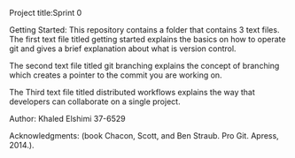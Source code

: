 Project title:Sprint 0

Getting Started: This repository contains a folder that contains 3 text files. The first text file titled getting started explains the basics on how to operate git and gives a brief explanation about what is version control.

The second text file titled git branching explains the concept of branching which creates a pointer to the commit you are working on.

The Third text file titled distributed workflows explains the way that developers can collaborate on a single project.

Author: Khaled Elshimi 37-6529

Acknowledgments: (book Chacon, Scott, and Ben Straub. Pro Git. Apress,
2014.).
